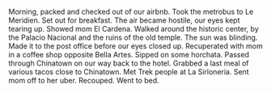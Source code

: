 Morning, packed and checked out of our airbnb. Took the metrobus to Le Meridien. Set out for breakfast. The air became hostile, our eyes kept tearing up. Showed mom El Cardena. Walked around the historic center, by the Palacio Nacional and the ruins of the old temple. The sun was blinding. Made it to the post office before our eyes closed up. Recuperated with mom in a coffee shop opposite Bella Artes. Sipped on some horchata. Passed through Chinatown on our way back to the hotel. Grabbed a last meal of various tacos close to Chinatown. Met Trek people at La Sirloneria. Sent mom off to her uber. Recouped. Went to bed.